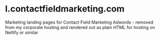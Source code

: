 # l.contactfieldmarketing.com
Marketing landing pages for Contact Field Marketing Adwords - removed from my corporate hosting and rendered out as plain HTML for hosting on Netlify or similar
